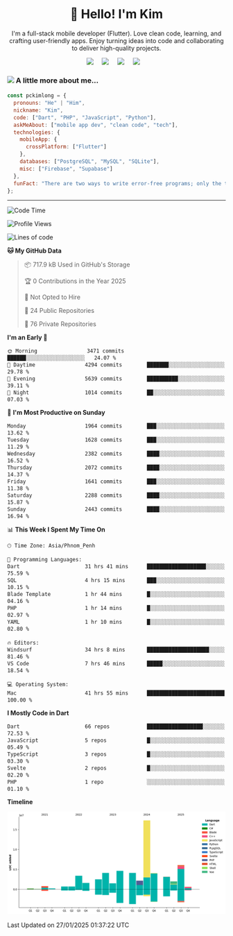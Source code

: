 <h1 align="center">👋 Hello! I'm Kim</h1>

<p align="center">
   I'm a full-stack mobile developer (Flutter). Love clean code, learning, and crafting user-friendly apps. Enjoy turning ideas into code and collaborating to deliver high-quality projects.
</p>

<p align="center">
  <a href="mailto:pochkimlong88@gmail.com"><img src="https://img.shields.io/badge/gmail-%23D14836.svg?&style=for-the-badge&logo=gmail&logoColor=white" /></a>&nbsp;&nbsp;&nbsp;&nbsp;
  <a href="https://t.me/pochkimlong/"><img src="https://img.shields.io/badge/telegram-%230077B5.svg?&style=for-the-badge&logo=telegram&logoColor=white" /></a>&nbsp;&nbsp;&nbsp;&nbsp;
  <a href="https://www.youtube.com/@PochKimlong/"><img src="https://img.shields.io/badge/youtube-%23dc2743.svg?&style=for-the-badge&logo=youtube&logoColor=white" /></a>&nbsp;&nbsp;&nbsp;&nbsp;
  <a href="https://www.tiktok.com/@pckimlong/"><img src="https://img.shields.io/badge/tiktok-%23000000.svg?&style=for-the-badge&logo=tiktok&logoColor=white" /></a>&nbsp;&nbsp;&nbsp;&nbsp;
</p>

### <img src="https://media.giphy.com/media/VgCDAzcKvsR6OM0uWg/giphy.gif" width="50"> A little more about me...  

```javascript
const pckimlong = {
  pronouns: "He" | "Him",
  nickname: "Kim",
  code: ["Dart", "PHP", "JavaScript", "Python"],
  askMeAbout: ["mobile app dev", "clean code", "tech"],
  technologies: {
    mobileApp: {
      crossPlatform: ["Flutter"]
    },
    databases: ["PostgreSQL", "MySQL", "SQLite"],
    misc: ["Firebase", "Supabase"]
  },
  funFact: "There are two ways to write error-free programs; only the third one works."
};
```
---

<!--START_SECTION:waka-->
![Code Time](http://img.shields.io/badge/Code%20Time-996%20hrs%2021%20mins-blue)

![Profile Views](http://img.shields.io/badge/Profile%20Views-0-blue)

![Lines of code](https://img.shields.io/badge/From%20Hello%20World%20I%27ve%20Written-29.7%20million%20lines%20of%20code-blue)

**🐱 My GitHub Data** 

> 📦 717.9 kB Used in GitHub's Storage 
 > 
> 🏆 0 Contributions in the Year 2025
 > 
> 🚫 Not Opted to Hire
 > 
> 📜 24 Public Repositories 
 > 
> 🔑 76 Private Repositories 
 > 
**I'm an Early 🐤** 

```text
🌞 Morning                3471 commits        ██████░░░░░░░░░░░░░░░░░░░   24.07 % 
🌆 Daytime                4294 commits        ███████░░░░░░░░░░░░░░░░░░   29.78 % 
🌃 Evening                5639 commits        ██████████░░░░░░░░░░░░░░░   39.11 % 
🌙 Night                  1014 commits        ██░░░░░░░░░░░░░░░░░░░░░░░   07.03 % 
```
📅 **I'm Most Productive on Sunday** 

```text
Monday                   1964 commits        ███░░░░░░░░░░░░░░░░░░░░░░   13.62 % 
Tuesday                  1628 commits        ███░░░░░░░░░░░░░░░░░░░░░░   11.29 % 
Wednesday                2382 commits        ████░░░░░░░░░░░░░░░░░░░░░   16.52 % 
Thursday                 2072 commits        ████░░░░░░░░░░░░░░░░░░░░░   14.37 % 
Friday                   1641 commits        ███░░░░░░░░░░░░░░░░░░░░░░   11.38 % 
Saturday                 2288 commits        ████░░░░░░░░░░░░░░░░░░░░░   15.87 % 
Sunday                   2443 commits        ████░░░░░░░░░░░░░░░░░░░░░   16.94 % 
```


📊 **This Week I Spent My Time On** 

```text
🕑︎ Time Zone: Asia/Phnom_Penh

💬 Programming Languages: 
Dart                     31 hrs 41 mins      ███████████████████░░░░░░   75.59 % 
SQL                      4 hrs 15 mins       ███░░░░░░░░░░░░░░░░░░░░░░   10.15 % 
Blade Template           1 hr 44 mins        █░░░░░░░░░░░░░░░░░░░░░░░░   04.16 % 
PHP                      1 hr 14 mins        █░░░░░░░░░░░░░░░░░░░░░░░░   02.97 % 
YAML                     1 hr 10 mins        █░░░░░░░░░░░░░░░░░░░░░░░░   02.80 % 

🔥 Editors: 
Windsurf                 34 hrs 8 mins       ████████████████████░░░░░   81.46 % 
VS Code                  7 hrs 46 mins       █████░░░░░░░░░░░░░░░░░░░░   18.54 % 

💻 Operating System: 
Mac                      41 hrs 55 mins      █████████████████████████   100.00 % 
```

**I Mostly Code in Dart** 

```text
Dart                     66 repos            ██████████████████░░░░░░░   72.53 % 
JavaScript               5 repos             █░░░░░░░░░░░░░░░░░░░░░░░░   05.49 % 
TypeScript               3 repos             █░░░░░░░░░░░░░░░░░░░░░░░░   03.30 % 
Svelte                   2 repos             █░░░░░░░░░░░░░░░░░░░░░░░░   02.20 % 
PHP                      1 repo              ░░░░░░░░░░░░░░░░░░░░░░░░░   01.10 % 
```



**Timeline**

![Lines of Code chart](https://raw.githubusercontent.com/pckimlong/pckimlong/main/assets/bar_graph.png)


 Last Updated on 27/01/2025 01:37:22 UTC
<!--END_SECTION:waka-->

<!---
PochKimlong/PochKimlong is a ✨ special ✨ repository because its `README.md` (this file) appears on your GitHub profile.
You can click the Preview link to take a look at your changes.
--->
